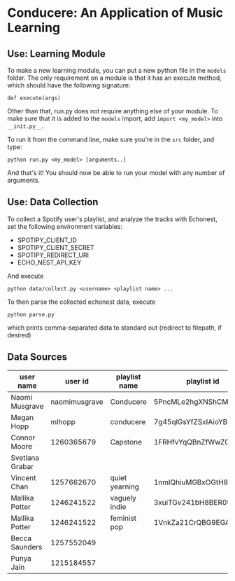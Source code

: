 # Conducere: An Application of Music Learning

## Use: Learning Module

To make a new learning module, you can put a new python file in the `models` folder.
The only requirement on a module is that it has an execute method, which should have
the following signature:

```
def execute(args)
```

Other than that, run.py does not require anything else of your module. To make sure
that it is added to the `models` import, add `import <my_model>` into `__init.py__`.

To run it from the command line, make sure you're in the `src` folder, and type:

```
python run.py <my_model> [arguments..]
```

And that's it! You should now be able to run your model with any number of arguments.

## Use: Data Collection

To collect a Spotify user's playlist, and analyze the tracks with Echonest, set the following
environment variables: 

* SPOTIPY_CLIENT_ID
* SPOTIPY_CLIENT_SECRET
* SPOTIPY_REDIRECT_URI
* ECHO_NEST_API_KEY

And execute

```
python data/collect.py <username> <playlist name> ...
```

To then parse the collected echonest data, execute

```
python parse.py
```

which prints comma-separated data to standard out (redirect to filepath, if desired)

## Data Sources

| user name       | user id       | playlist name  | playlist id            |
|-----------------|---------------|----------------|------------------------|
| Naomi Musgrave  | naomimusgrave | Conducere      | 5PncMLe2hgXNShCMjTczcJ |
| Megan Hopp      | mlhopp        | conducere      | 7g45qlGsYfZSxIAioYBD8N |
| Connor Moore    | 1260365679    | Capstone       | 1FRHfvYqQBnZfWwZ0aXHFB |
| Svetlana Grabar |               |                |                        |
| Vincent Chan    | 1257662670    | quiet yearning | 1nmlQhiuMGBxOGtH8fz3D2 |
| Mallika Potter  | 1246241522    | vaguely indie  | 3xuiTGv241bH8BER0U9ANo |
| Mallika Potter  | 1246241522    | feminist pop   | 1VnkZa21CrQBG9EGA4Lpxl |
| Becca Saunders  | 1257552049    |                |                        |
| Punya Jain      | 1215184557    |                |                        |


